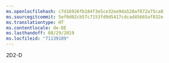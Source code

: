 ```yaml
---
ms.openlocfilehash: c7d16926fb184f3e5ce32ee9da528af872a75ca8
ms.sourcegitcommit: 5ef0d02cb57c7153fd9d5417cdcad45665af832e
ms.translationtype: HT
ms.contentlocale: de-DE
ms.lasthandoff: 08/29/2019
ms.locfileid: "71139189"
---
```

<span data-ttu-id="1b8fd-101">2D</span><span class="sxs-lookup"><span data-stu-id="1b8fd-101">2-D</span></span>